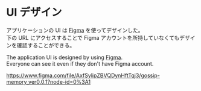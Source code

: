 # UI デザイン

アプリケーションの UI は [Figma](https://www.figma.com/) を使ってデザインした。  
下の URL にアクセスすることで Figma アカウントを所持していなくてもデザインを確認することができる。

The application UI is designed by using [Figma](https://www.figma.com/).  
Everyone can see it even if they don't have Figma account.

https://www.figma.com/file/AxfSylipZBVQDynHftTqj3/gossip-memory_ver0.0.1?node-id=0%3A1
